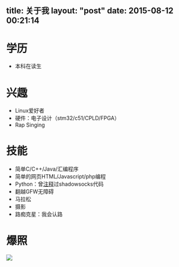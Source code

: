 title: 关于我
layout: "post"
date: 2015-08-12 00:21:14
---

# 学历
- 本科在读生

# 兴趣
- Linux爱好者
- 硬件：电子设计（stm32/c51/CPLD/FPGA）
- Rap Singing

# 技能
- 简单C/C++/Java/汇编程序
- 简单的网页HTML/Javascript/php编程
- Python：曾[注释](https://github.com/lixingcong/shadowsocks_analysis)过shadowsocks代码
- 翻越GFW无障碍
- 马拉松
- 摄影
- 路痴克星：我会认路

# 爆照
![](/images/blog/about_me.png)
